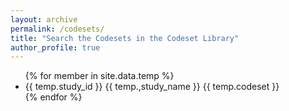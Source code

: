 ```yaml
---
layout: archive
permalink: /codesets/
title: "Search the Codesets in the Codeset Library"
author_profile: true
---
```

<ul>
{% for member in site.data.temp %}
  <li>
  	  {{ temp.study_id }}
      {{ temp.,study_name }}
      {{ temp.codeset }}
  </li>
{% endfor %}
</ul>